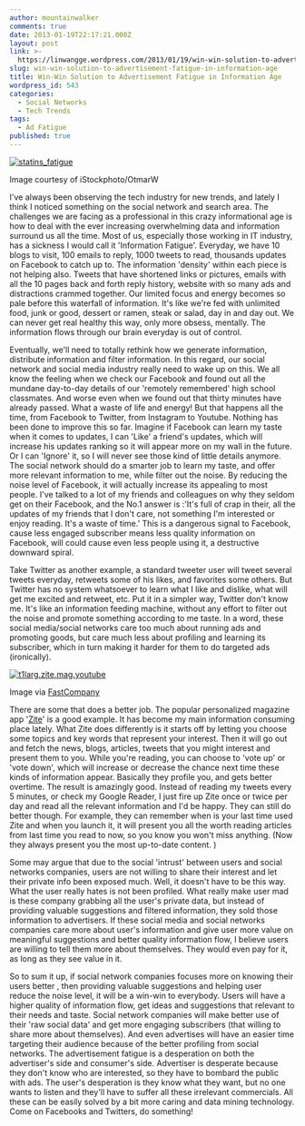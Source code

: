 ```yaml
---
author: mountainwalker
comments: true
date: 2013-01-19T22:17:21.000Z
layout: post
link: >-
  https://linwangge.wordpress.com/2013/01/19/win-win-solution-to-advertisement-fatigue-in-information-age/
slug: win-win-solution-to-advertisement-fatigue-in-information-age
title: Win-Win Solution to Advertisement Fatigue in Information Age
wordpress_id: 543
categories:
  - Social Networks
  - Tech Trends
tags:
  - Ad Fatigue
published: true
---
```


[![statins_fatigue](http://linwangge.files.wordpress.com/2013/01/statins_fatigue.jpg?w=300)](http://linwangge.files.wordpress.com/2013/01/statins_fatigue.jpg)




Image courtesy of iStockphoto/OtmarW


I've always been observing the tech industry for new trends, and lately I think I noticed something on the social network and search area. The challenges we are facing as a professional in this crazy informational age is how to deal with the ever increasing overwhelming data and information surround us all the time. Most of us, especially those working in IT industry, has a sickness I would call it 'Information Fatigue'. Everyday, we have 10 blogs to visit, 100 emails to reply, 1000 tweets to read, thousands updates on Facebook to catch up to. The information 'density' within each piece is not helping also. Tweets that have shortened links or pictures, emails with all the 10 pages back and forth reply history, website with so many ads and distractions crammed together. Our limited focus and energy becomes so pale before this waterfall of information. It's like we're fed with unlimited food, junk or good, dessert or ramen, steak or salad, day in and day out. We can never get real healthy this way, only more obsess, mentally. The information flows through our brain everyday is out of control.

Eventually, we'll need to totally rethink how we generate information, distribute information and filter information. In this regard, our social network and social media industry really need to wake up on this. We all know the feeling when we check our Facebook and found out all the mundane day-to-day details of our 'remotely remembered' high school classmates. And worse even when we found out that thirty minutes have already passed. What a waste of life and energy! But that happens all the time, from Facebook to Twitter, from Instagram to Youtube. Nothing has been done to improve this so far. Imagine if Facebook can learn my taste when it comes to updates, I can 'Like' a friend's updates, which will increase his updates ranking so it will appear more on my wall in the future. Or I can 'Ignore' it, so I will never see those kind of little details anymore. The social network should do a smarter job to learn my taste, and offer more relevant information to me, while filter out the noise. By reducing the noise level of Facebook, it will actually increase its appealing to most people. I've talked to a lot of my friends and colleagues on why they seldom get on their Facebook, and the No.1 answer is :'It's full of crap in their, all the updates of my friends that I don't care, not something I'm interested or enjoy reading. It's a waste of time.' This is a dangerous signal to Facebook, cause less engaged subscriber means less quality information on Facebook, will could cause even less people using it, a destructive downward spiral.

Take Twitter as another example, a standard tweeter user will tweet several tweets everyday, retweets some of his likes, and favorites some others. But Twitter has no system whatsoever to learn what I like and dislike, what will get me excited and retweet, etc. Put it in a simpler way, Twitter don't know me. It's like an information feeding machine, without any effort to filter out the noise and promote something according to me taste. In a word, these social media/social networks care too much about running ads and promoting goods, but care much less about profiling and learning its subscriber, which in turn making it harder for them to do targeted ads (ironically).

[![t1larg.zite.mag.youtube](http://linwangge.files.wordpress.com/2013/01/t1larg-zite-mag-youtube.jpg?w=300)](http://linwangge.files.wordpress.com/2013/01/t1larg-zite-mag-youtube.jpg)


Image via [FastCompany](http://www.fastcompany.com)


There are some that does a better job. The popular personalized magazine app '[Zite](http://www.zite.com)' is a good example. It has become my main information consuming place lately. What Zite does differently is it starts off by letting you choose some topics and key words that represent your interest. Then it will go out and fetch the news, blogs, articles, tweets that you might interest and present them to you. While you're reading, you can choose to 'vote up' or 'vote down', which will increase or decrease the chance next time these kinds of information appear. Basically they profile you, and gets better overtime. The result is amazingly good. Instead of reading my tweets every 5 minutes, or check my Google Reader, I just fire up Zite once or twice per day and read all the relevant information and I'd be happy. They can still do better though. For example, they can remember when is your last time used Zite and when you launch it, it will present you all the worth reading articles from last time you read to now, so you know you won't miss anything. (Now they always present you the most up-to-date content. )

Some may argue that due to the social 'intrust' between users and social networks companies, users are not willing to share their interest and let their private info been exposed much. Well, it doesn't have to be this way. What the user really hates is not been profiled. What really make user mad is these company grabbing all the user's private data, but instead of providing valuable suggestions and filtered information, they sold those information to advertisers. If these social media and social networks companies care more about user's information and give user more value on meaningful suggestions and better quality information flow, I believe users are willing to tell them more about themselves. They would even pay for it, as long as they see value in it.

So to sum it up, if social network companies focuses more on knowing their users better , then providing valuable suggestions and helping user reduce the noise level, it will be a win-win to everybody. Users will have a higher quality of information flow, get ideas and suggestions that relevant to their needs and taste. Social network companies will make better use of their 'raw social data' and get more engaging subscribers (that willing to share more about themselves). And even advertises will have an easier time targeting their audience because of the better profiling from social networks. The advertisement fatigue is a desperation on both the advertiser's side and consumer's side. Advertiser is desperate because they don't know who are interested, so they have to bombard the public with ads. The user's desperation is they know what they want, but no one wants to listen and they'll have to suffer all these irrelevant commercials. All these can be easily solved by a bit more caring and data mining technology. Come on Facebooks and Twitters, do something!
